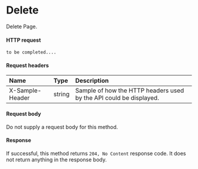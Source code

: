 # Delete

Delete Page.
#### HTTP request
```http
to be completed....
```
#### Request headers
| Name       | Type | Description|
|:---------------|:--------|:----------|
| X-Sample-Header  | string  | Sample of how the HTTP headers used by the API could be displayed.|

#### Request body
Do not supply a request body for this method.


#### Response
If successful, this method returns `204, No Content` response code. It does not return anything in the response body.
